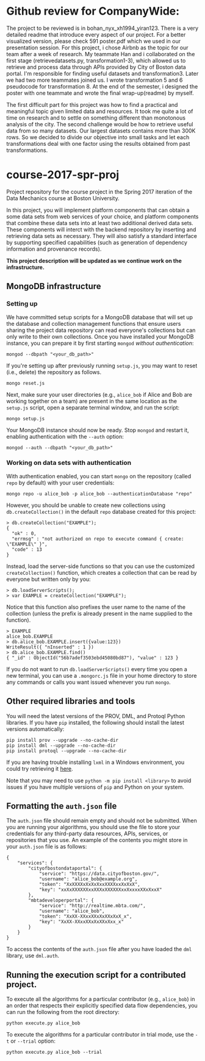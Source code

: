 # Github review for CompanyWide:

The project to be reviewed is in bohan_nyx_xh1994_yiran123. There is a very detailed readme that introduce every aspect of our project. For a better visualized version, please check 591 poster.pdf which we used in our presentation session. For this project, i chose Airbnb as the topic for our team after a week of research. My teammate Han and i collaborated on the first stage (retrievedatasets.py, transformation1-3), which allowed us to retrieve and process data through APIs provided by City of Boston data portal. I'm responsible for finding useful datasets and transformation3. Later we had two more teammates joined us. I wrote transformation 5 and 6 pseudocode for transformation 8. At the end of the semester, i designed the poster with one teammate and wrote the final wrap-up(readme) by myself. 

The first difficult part for this project was how to find a practical and meaningful topic given limited data and resources. It took me quite a lot of time on research and to settle on something different than monotonous analysis of the city.
The second challenge would be how to retrieve useful data from so many datasets. Our largest datasets contains more than 300K rows. So we decided to divide our objective into small tasks and let each transformations deal with one factor using the results obtained from past transformations. 




























# course-2017-spr-proj
Project repository for the course project in the Spring 2017 iteration of the Data Mechanics course at Boston University.

In this project, you will implement platform components that can obtain a some data sets from web services of your choice, and platform components that combine these data sets into at least two additional derived data sets. These components will interct with the backend repository by inserting and retrieving data sets as necessary. They will also satisfy a standard interface by supporting specified capabilities (such as generation of dependency information and provenance records).

**This project description will be updated as we continue work on the infrastructure.**

## MongoDB infrastructure

### Setting up

We have committed setup scripts for a MongoDB database that will set up the database and collection management functions that ensure users sharing the project data repository can read everyone's collections but can only write to their own collections. Once you have installed your MongoDB instance, you can prepare it by first starting `mongod` _without authentication_:
```
mongod --dbpath "<your_db_path>"
```
If you're setting up after previously running `setup.js`, you may want to reset (i.e., delete) the repository as follows.
```
mongo reset.js
```
Next, make sure your user directories (e.g., `alice_bob` if Alice and Bob are working together on a team) are present in the same location as the `setup.js` script, open a separate terminal window, and run the script:
```
mongo setup.js
```
Your MongoDB instance should now be ready. Stop `mongod` and restart it, enabling authentication with the `--auth` option:
```
mongod --auth --dbpath "<your_db_path>"
```

### Working on data sets with authentication

With authentication enabled, you can start `mongo` on the repository (called `repo` by default) with your user credentials:
```
mongo repo -u alice_bob -p alice_bob --authenticationDatabase "repo"
```
However, you should be unable to create new collections using `db.createCollection()` in the default `repo` database created for this project:
```
> db.createCollection("EXAMPLE");
{
  "ok" : 0,
  "errmsg" : "not authorized on repo to execute command { create: \"EXAMPLE\" }",
  "code" : 13
}
```
Instead, load the server-side functions so that you can use the customized `createCollection()` function, which creates a collection that can be read by everyone but written only by you:
```
> db.loadServerScripts();
> var EXAMPLE = createCollection("EXAMPLE");
```
Notice that this function also prefixes the user name to the name of the collection (unless the prefix is already present in the name supplied to the function).
```
> EXAMPLE
alice_bob.EXAMPLE
> db.alice_bob.EXAMPLE.insert({value:123})
WriteResult({ "nInserted" : 1 })
> db.alice_bob.EXAMPLE.find()
{ "_id" : ObjectId("56b7adef3503ebd45080bd87"), "value" : 123 }
```
If you do not want to run `db.loadServerScripts()` every time you open a new terminal, you can use a `.mongorc.js` file in your home directory to store any commands or calls you want issued whenever you run `mongo`.

## Other required libraries and tools

You will need the latest versions of the PROV, DML, and Protoql Python libraries. If you have `pip` installed, the following should install the latest versions automatically:
```
pip install prov --upgrade --no-cache-dir
pip install dml --upgrade --no-cache-dir
pip install protoql --upgrade --no-cache-dir
```
If you are having trouble installing `lxml` in a Windows environment, you could try retrieving it [here](http://www.lfd.uci.edu/~gohlke/pythonlibs/).

Note that you may need to use `python -m pip install <library>` to avoid issues if you have multiple versions of `pip` and Python on your system.

## Formatting the `auth.json` file

The `auth.json` file should remain empty and should not be submitted. When you are running your algorithms, you should use the file to store your credentials for any third-party data resources, APIs, services, or repositories that you use. An example of the contents you might store in your `auth.json` file is as follows:
```
{
    "services": {
        "cityofbostondataportal": {
            "service": "https://data.cityofboston.gov/",
            "username": "alice_bob@example.org",
            "token": "XxXXXXxXxXxXxxXXXXxxXxXxX",
            "key": "xxXxXXXXXXxxXXXxXXXXXXxxXxxxxXXxXxxX"
        },
        "mbtadeveloperportal": {
            "service": "http://realtime.mbta.com/",
            "username": "alice_bob",
            "token": "XxXX-XXxxXXxXxXXxXxX_x",
            "key": "XxXX-XXxxXXxXxXXxXxx_x"
        }
    }
}
```
To access the contents of the `auth.json` file after you have loaded the `dml` library, use `dml.auth`.

## Running the execution script for a contributed project.

To execute all the algorithms for a particular contributor (e.g., `alice_bob`) in an order that respects their explicitly specified data flow dependencies, you can run the following from the root directory:
```
python execute.py alice_bob
```
To execute the algorithms for a particular contributor in trial mode, use the `-t` or `--trial` option:
```
python execute.py alice_bob --trial
```
